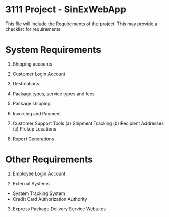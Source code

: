# 3111 Project - SinExWebApp

This file will include the Requirements of the project. This may provide a checklist for requirements.

# System Requirements

1. Shipping accounts

2. Customer Login Account

3. Destinations

4. Package types, service types and fees

5. Package shipping

6. Invoicing and Payment

7. Customer Support Tools
  (a) Shipment Tracking
  (b) Recipient Addresses
  (c) Pickup Locations
  
8. Report Generations


# Other Requirements

1. Employee Login Account

2. External Systems
  - System Tracking System
  - Credit Card Authorization Authority
  
3. Express Package Delivery Service Websites


